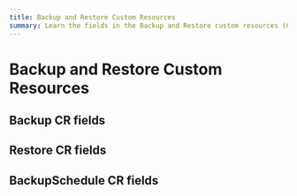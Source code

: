 ```yaml
---
title: Backup and Restore Custom Resources
summary: Learn the fields in the Backup and Restore custom resources (CR).
---
```


# Backup and Restore Custom Resources

## Backup CR fields

## Restore CR fields

## BackupSchedule CR fields
